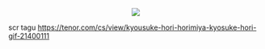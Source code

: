 <p align="center"> 
  <img src="https://capsule-render.vercel.app/api?text=Welcome&animation=fadeIn&type=transparent&color=gradient&height=100"/> 
</p>

scr tagu <https://tenor.com/cs/view/kyousuke-hori-horimiya-kyosuke-hori-gif-21400111>
